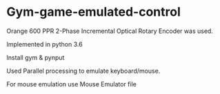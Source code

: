 # Gym-game-emulated-control
Orange 600 PPR 2-Phase Incremental Optical Rotary Encoder was used. 

Implemented in python 3.6

Install gym & pynput  

Used Parallel processing to emulate keyboard/mouse.

For mouse emulation use Mouse Emulator file 
